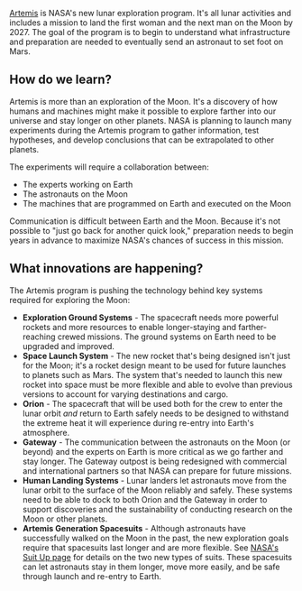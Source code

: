 [Artemis](https://www.nasa.gov/specials/artemis/?azure-portal=true) is NASA's new lunar exploration program. It's all lunar activities and includes a mission to land the first woman and the next man on the Moon by 2027. The goal of the program is to begin to understand what infrastructure and preparation are needed to eventually send an astronaut to set foot on Mars.

## How do we learn?

Artemis is more than an exploration of the Moon. It's a discovery of how humans and machines might make it possible to explore farther into our universe and stay longer on other planets. NASA is planning to launch many experiments during the Artemis program to gather information, test hypotheses, and develop conclusions that can be extrapolated to other planets.

The experiments will require a collaboration between:

- The experts working on Earth
- The astronauts on the Moon
- The machines that are programmed on Earth and executed on the Moon

Communication is difficult between Earth and the Moon. Because it's not possible to "just go back for another quick look," preparation needs to begin years in advance to maximize NASA's chances of success in this mission.

## What innovations are happening?

The Artemis program is pushing the technology behind key systems required for exploring the Moon:

- **Exploration Ground Systems** - The spacecraft needs more powerful rockets and more resources to enable longer-staying and farther-reaching crewed missions. The ground systems on Earth need to be upgraded and improved.
- **Space Launch System** - The new rocket that's being designed isn't just for the Moon; it's a rocket design meant to be used for future launches to planets such as Mars. The system that's needed to launch this new rocket into space must be more flexible and able to evolve than previous versions to account for varying destinations and cargo.
- **Orion** - The spacecraft that will be used both for the crew to enter the lunar orbit *and* return to Earth safely needs to be designed to withstand the extreme heat it will experience during re-entry into Earth's atmosphere.
- **Gateway** - The communication between the astronauts on the Moon (or beyond) and the experts on Earth is more critical as we go farther and stay longer. The Gateway outpost is being redesigned with commercial and international partners so that NASA can prepare for future missions.
- **Human Landing Systems** - Lunar landers let astronauts move from the lunar orbit to the surface of the Moon reliably and safely. These systems need to be able to dock to both Orion and the Gateway in order to support discoveries and the sustainability of conducting research on the Moon or other planets.
- **Artemis Generation Spacesuits** - Although astronauts have successfully walked on the Moon in the past, the new exploration goals require that spacesuits last longer and are more flexible. See [NASA's Suit Up page](https://nasa.gov/suitup?azure-portal=true) for details on the two new types of suits. These spacesuits can let astronauts stay in them longer, move more easily, and be safe through launch and re-entry to Earth.
